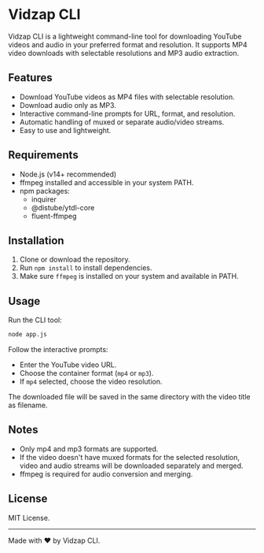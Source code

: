 
# Vidzap CLI

Vidzap CLI is a lightweight command-line tool for downloading YouTube videos and audio in your preferred format and resolution. It supports MP4 video downloads with selectable resolutions and MP3 audio extraction.

## Features

- Download YouTube videos as MP4 files with selectable resolution.
- Download audio only as MP3.
- Interactive command-line prompts for URL, format, and resolution.
- Automatic handling of muxed or separate audio/video streams.
- Easy to use and lightweight.

## Requirements

- Node.js (v14+ recommended)
- ffmpeg installed and accessible in your system PATH.
- npm packages:
  - inquirer
  - @distube/ytdl-core
  - fluent-ffmpeg

## Installation

1. Clone or download the repository.
2. Run `npm install` to install dependencies.
3. Make sure `ffmpeg` is installed on your system and available in PATH.

## Usage

Run the CLI tool:

```bash
node app.js
```

Follow the interactive prompts:

- Enter the YouTube video URL.
- Choose the container format (`mp4` or `mp3`).
- If `mp4` selected, choose the video resolution.

The downloaded file will be saved in the same directory with the video title as filename.

## Notes

- Only mp4 and mp3 formats are supported.
- If the video doesn't have muxed formats for the selected resolution, video and audio streams will be downloaded separately and merged.
- ffmpeg is required for audio conversion and merging.

## License

MIT License.

---

Made with ❤️ by Vidzap CLI.
